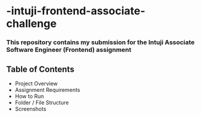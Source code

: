 # -intuji-frontend-associate-challenge

### This repository contains my submission for the Intuji Associate Software Engineer (Frontend) assignment

## 

## Table of Contents

- Project Overview
- Assignment Requirements
- How to Run
- Folder / File Structure
- Screenshots
